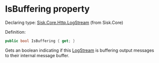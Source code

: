 <!--

Copyrights 2023 Sisk Framework - CypherPotato
Published under MIT license

!!! DO NOT EDIT THIS FILE !!!
This file was generated by a tool in the Sisk package. To edit the information in this documentation,
edit the XML documentation present in the Sisk source code.

-->


# IsBuffering property

Declaring type: [Sisk.Core.Http.LogStream](/spec/Sisk.Core.Http.LogStream.md) (from Sisk.Core)


Definition:

```cs
public bool IsBuffering { get; }
```

Gets an boolean indicating if this <a href="/spec/Sisk.Core.Http.LogStream.md">LogStream</a> is buffering output messages to their internal message buffer.

